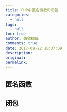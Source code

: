 ```yaml
---
title: PHP中匿名函数和闭包
categories:
  - null
tags:
  - null
toc: true
author: 西虢技匠
comments: true
date: 2017-09-22 10:37:09
description:
original:
permalink:
---
```


<!-- more -->


## 匿名函数


## 闭包
